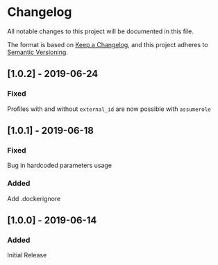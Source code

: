 # Changelog
All notable changes to this project will be documented in this file.

The format is based on [Keep a Changelog](https://keepachangelog.com/en/1.0.0/),
and this project adheres to [Semantic Versioning](https://semver.org/spec/v2.0.0.html).

## [1.0.2] - 2019-06-24
### Fixed
Profiles with and without `external_id` are now possible with `assumerole`

## [1.0.1] - 2019-06-18
### Fixed
Bug in hardcoded parameters usage

### Added
Add .dockerignore

## [1.0.0] - 2019-06-14
### Added
Initial Release
